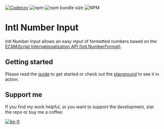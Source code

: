 [![Codecov](https://codecov.io/gh/dm4t2/intl-number-input/branch/master/graph/badge.svg)](https://codecov.io/gh/dm4t2/intl-number-input)
![npm](https://img.shields.io/npm/v/intl-number-input)
![npm bundle size](https://img.shields.io/bundlephobia/minzip/intl-number-input)
![NPM](https://img.shields.io/npm/l/intl-number-input)

# Intl Number Input

Intl Number Input allows an easy input of formatted numbers based on the [ECMAScript Internationalization API (Intl.NumberFormat)](https://developer.mozilla.org/en-US/docs/Web/JavaScript/Reference/Global_Objects/Intl/NumberFormat).

## Getting started

Please read the [guide](https://dm4t2.github.io/intl-number-input/guide) to get started or check out the [playground](https://dm4t2.github.io/intl-number-input/playground) to see it in action.

## Support me

If you find my work helpful, or you want to support the development, star the repo or buy me a coffee:

[![ko-fi](https://www.ko-fi.com/img/githubbutton_sm.svg)](https://ko-fi.com/D1D6SXEA)
